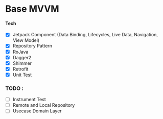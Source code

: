 # Base MVVM

#### Tech

* [x] Jetpack Component (Data Binding, Lifecycles, Live Data, Navigation, View Model)
* [x] Repository Pattern
* [x] RxJava
* [x] Dagger2
* [x] Shimmer
* [x] Retrofit
* [x] Unit Test

### TODO :

* [ ] Instrument Test
* [ ] Remote and Local Repository
* [ ] Usecase Domain Layer
